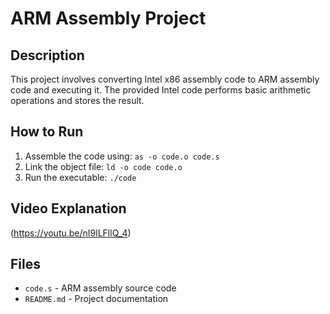 # ARM Assembly Project

## Description
This project involves converting Intel x86 assembly code to ARM assembly code and executing it. The provided Intel code performs basic arithmetic operations and stores the result.

## How to Run
1. Assemble the code using: `as -o code.o code.s`
2. Link the object file: `ld -o code code.o`
3. Run the executable: `./code`

## Video Explanation
(https://youtu.be/nI9lLFllQ_4)

## Files
- `code.s` - ARM assembly source code
- `README.md` - Project documentation
